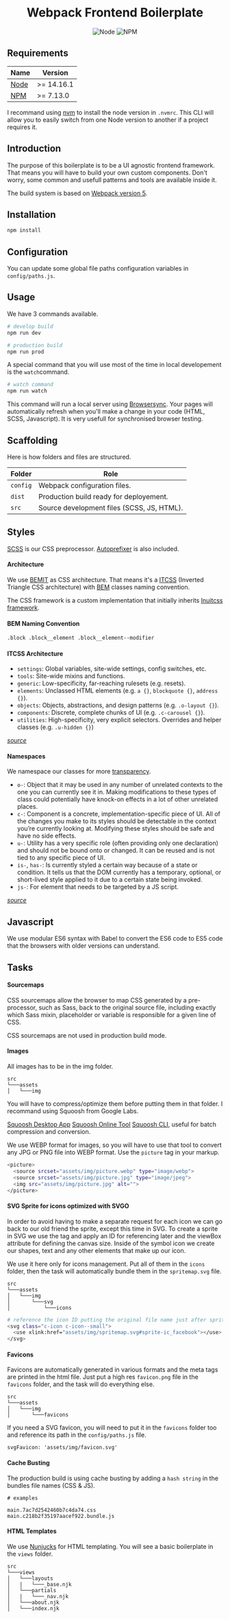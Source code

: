 <h1 align="center">Webpack Frontend Boilerplate</h1>

<p align="center">
<img src="https://img.shields.io/badge/node-%3E%3D14.16.1-green" alt="Node">
<img src="https://img.shields.io/badge/npm-%3E%3D7.13.0-blue" alt="NPM">
</p>

## Requirements

| Name       | Version  |
| ---------- | -------- |
| [Node]     | >= 14.16.1 |
| [NPM]      | >= 7.13.0   |

[Node]: https://nodejs.org/
[NPM]:  https://npmjs.com/

I recommand using [nvm](https://github.com/nvm-sh/nvm) to install the node version in `.nvmrc`. This CLI will allow you to easily switch from one Node version to another if a project requires it.

## Introduction

The purpose of this boilerplate is to be a UI agnostic frontend framework. That means you will have to build your own custom components. Don't worry, some common and usefull patterns and tools are available inside it.

The build system is based on [Webpack version 5](https://webpack.js.org/).


## Installation

```sh
npm install
```

## Configuration

You can update some global file paths configuration variables in `config/paths.js`.

## Usage

We have 3 commands available.

```sh
# develop build
npm run dev
```

```sh
# production build
npm run prod
```

A special command that you will use most of the time in local developement is the `watch`command.

```sh
# watch command
npm run watch
```

This command will run a local server using [Browsersync](https://browsersync.io/). Your pages will automatically refresh when you'll make a change in your code (HTML, SCSS, Javascript). It is very usefull for synchronised browser testing.

## Scaffolding

Here is how folders and files are structured.

| Folder     | Role |
| ---------- | -------- |
| `config`   | Webpack configuration files. |
| `dist`     | Production build ready for deployement. |
| `src`      | Source development files (SCSS, JS, HTML).  |

## Styles

[SCSS](https://sass-lang.com) is our CSS preprocessor. [Autoprefixer](https://github.com/postcss/autoprefixer) is also included.

#### Architecture

We use [BEMIT](https://csswizardry.com/2015/08/bemit-taking-the-bem-naming-convention-a-step-further/) as CSS architecture. That means it's a [ITCSS](https://www.xfive.co/blog/itcss-scalable-maintainable-css-architecture/) (Inverted Triangle CSS architecture) with [BEM](http://getbem.com/) classes naming convention.

The CSS framework is a custom implementation that initially inherits [Inuitcss framework](https://github.com/inuitcss).

#### BEM Naming Convention

```sh
.block .block__element .block__element--modifier
```

#### ITCSS Architecture

* `settings`: Global variables, site-wide settings, config switches, etc.
* `tools`: Site-wide mixins and functions.
* `generic`: Low-specificity, far-reaching rulesets (e.g. resets).
* `elements`: Unclassed HTML elements (e.g. `a {}`, `blockquote {}`, `address {}`).
* `objects`: Objects, abstractions, and design patterns (e.g. `.o-layout {}`).
* `components`: Discrete, complete chunks of UI (e.g. `.c-carousel {}`).
* `utilities`: High-specificity, very explicit selectors. Overrides and helper
  classes (e.g. `.u-hidden {}`)

[_source_](https://github.com/inuitcss/inuitcss#css-directory-structure)

#### Namespaces

We namespace our classes for more [transparency](https://csswizardry.com/2015/03/more-transparent-ui-code-with-namespaces/).

* `o-`: Object that it may be used in any number of unrelated contexts to the one you can currently see it in. Making modifications to these types of class could potentially have knock-on effects in a lot of other unrelated places.
* `c-`: Component is a concrete, implementation-specific piece of UI. All of the changes you make to its styles should be detectable in the context you’re currently looking at. Modifying these styles should be safe and have no side effects.
* `u-`: Utility has a very specific role (often providing only one declaration) and should not be bound onto or changed. It can be reused and is not tied to any specific piece of UI.
* `is-`, `has-`: Is currently styled a certain way because of a state or condition. It tells us that the DOM currently has a temporary, optional, or short-lived style applied to it due to a certain state being invoked.
* `js-`: For element that needs to be targeted by a JS script.

[_source_](https://csswizardry.com/2015/03/more-transparent-ui-code-with-namespaces/#the-namespaces)

## Javascript

We use modular ES6 syntax with Babel to convert the ES6 code to ES5 code that the browsers with older versions can understand.

## Tasks

#### Sourcemaps

CSS sourcemaps allow the browser to map CSS generated by a pre-processor, such as Sass, back to the original source file, including exactly which Sass mixin, placeholder or variable is responsible for a given line of CSS.

CSS sourcemaps are not used in production build mode.

#### Images

All images has to be in the img folder.

```
src   
└───assets
│   └───img
```

You will have to compress/optimize them before putting them in that folder. I recommand using Squoosh from Google Labs.

[Squoosh Desktop App](https://squoosh-desktop.vercel.app/)
[Squoosh Online Tool](https://squoosh.app/)
[Squoosh CLI](https://github.com/GoogleChromeLabs/squoosh/tree/dev/cli), useful for batch compression and conversion.

We use WEBP format for images, so you will have to use that tool to convert any JPG or PNG file into WEBP format. Use the `picture` tag in your markup.

```sh
<picture>
  <source srcset="assets/img/picture.webp" type="image/webp">
  <source srcset="assets/img/picture.jpg" type="image/jpeg">
  <img src="assets/img/picture.jpg" alt="">
</picture>
```

#### SVG Sprite for icons optimized with SVGO

In order to avoid having to make a separate request for each icon we can go back to our old friend the sprite, except this time in SVG. To create a sprite in SVG we use the <symbol> tag and apply an ID for referencing later and the viewBox attribute for defining the canvas size. Inside of the symbol icon we create our shapes, text and any other elements that make up our icon.

We use it here only for icons management. Put all of them in the `icons` folder, then the task will automatically bundle them in the `spritemap.svg` file. 

```
src   
└───assets
│   └───img
│       └───svg
│           └───icons
```

```sh
# reference the icon ID putting the original file name just after sprite-
<svg class="c-icon c-icon--small">
  <use xlink:href="assets/img/spritemap.svg#sprite-ic_facebook"></use>
</svg>
```

#### Favicons

Favicons are automatically generated in various formats and the meta tags are printed in the html file. Just put a high res `favicon.png` file in the `favicons` folder, and the task will do everything else.

```
src   
└───assets
│   └───img
│       └───favicons
```

If you need a SVG favicon, you will need to put it in the `favicons` folder too and reference its path in the `config/paths.js` file.

```
svgFavicon: 'assets/img/favicon.svg'
```

#### Cache Busting

The production build is using cache busting by adding a `hash string` in the bundles file names (CSS & JS).

```
# examples

main.7ac7d2542460b7c4da74.css
main.c218b2f35197aacef922.bundle.js
```

#### HTML Templates

We use [Nunjucks](https://mozilla.github.io/nunjucks/) for HTML templating. You will see a basic boilerplate in the `views` folder.

```
src   
└───views
│   └───layouts
│   |   └───_base.njk
│   └───partials
│   |   └───_nav.njk
│   └───about.njk
│   └───index.njk
```